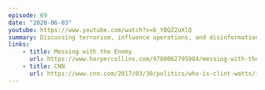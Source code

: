 ```yaml
---
episode: 69
date: "2020-06-03"
youtube: https://www.youtube.com/watch?v=b_YBQZ2uXlQ
summary: Discussing terrorism, influence operations, and disinformation
links:
    - title: Messing with the Enemy
      url: https://www.harpercollins.com/9780062795984/messing-with-the-enemy/
    - title: CNN
      url: https://www.cnn.com/2017/03/30/politics/who-is-clint-watts/index.html
---
```

